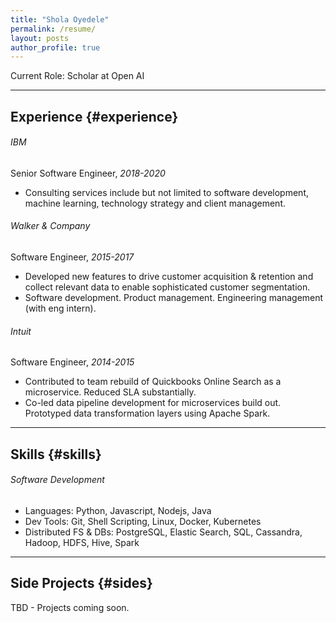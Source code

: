 ```yaml
---
title: "Shola Oyedele"
permalink: /resume/
layout: posts
author_profile: true
---
```


Current Role: Scholar at Open AI

------
## Experience {#experience}

###### IBM
Senior Software Engineer, *2018-2020* 
* Consulting services include but not limited to software development, machine learning, technology strategy and client management.

###### Walker & Company
Software Engineer, *2015-2017* 
* Developed new features to drive customer acquisition & retention and collect relevant data to enable sophisticated customer segmentation.
* Software development. Product management. Engineering management (with eng intern).

###### Intuit
Software Engineer, *2014-2015* 
* Contributed to team rebuild of Quickbooks Online Search as a microservice. Reduced SLA substantially.
* Co-led data pipeline development for microservices build out. Prototyped data transformation layers using Apache Spark. 

------
## Skills {#skills}

###### Software Development
* Languages: Python, Javascript, Nodejs, Java
* Dev Tools: Git, Shell Scripting, Linux, Docker, Kubernetes
* Distributed FS & DBs: PostgreSQL, Elastic Search, SQL, Cassandra, Hadoop, HDFS, Hive, Spark

-------
## Side Projects {#sides}

TBD - Projects coming soon.

